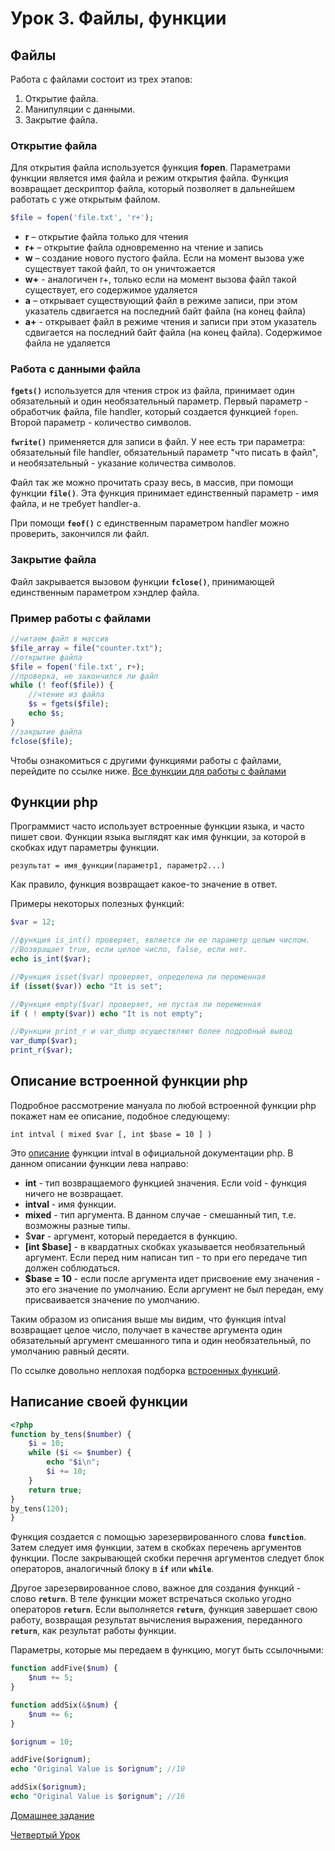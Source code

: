 # Урок 3. Файлы, функции

## Файлы

Работа с файлами состоит из трех этапов:  

1. Открытие файла.
2. Манипуляции с данными.  
3. Закрытие файла.

### Открытие файла

Для открытия файла используется функция **fopen**. Параметрами функции является имя файла и режим открытия файла. Функция возвращает дескриптор файла, который позволяет в дальнейшем работать с уже открытым файлом.

```php
$file = fopen('file.txt', 'r+');
```
 
- **r** – открытие файла только для чтения
- **r+** – открытие файла одновременно на чтение и запись
- **w** – создание нового пустого файла. Если на момент вызова уже существует такой файл, то он уничтожается
- **w+** - аналогичен r+, только если на момент вызова файл такой существует, его содержимое удаляется
- **a** – открывает существующий файл в  режиме записи, при этом указатель сдвигается на  последний байт файла (на конец файла)
- **a+** - открывает файл в режиме чтения и записи при этом указатель сдвигается на последний байт файла (на конец файла). Содержимое файла не удаляется

### Работа с данными файла

**`fgets()`** используется для чтения строк из файла, принимает один обязательный и один необязательный параметр. Первый параметр - обработчик файла, file handler, который создается функцией `fopen`. Второй параметр - количество символов.

**`fwrite()`** применяется для записи в файл. У нее есть три параметра: обязательный file handler, обязательный параметр "что писать в файл", и необязательный - указание количества символов.

Файл так же можно прочитать сразу весь, в массив, при помощи функции **`file()`**. Эта функция принимает единственный параметр - имя файла, и не требует handler-а.

При помощи **`feof()`** с единственным параметром handler можно проверить, закончился ли файл.

### Закрытие файла

Файл закрывается вызовом функции **`fclose()`**, принимающей единственным параметром хэндлер файла.

### Пример работы с файлами

```php
//читаем файл в массив  
$file_array = file("counter.txt");
//открытие файла
$file = fopen('file.txt', r+);
//проверка, не закончился ли файл
while (! feof($file)) {
	//чтение из файла
	$s = fgets($file);
	echo $s;
}
//закрытие файла
fclose($file);
```
 
Чтобы ознакомиться с другими функциями работы с файлами, перейдите по ссылке ниже.
[Все функции для работы с файлами](http://www.php.su/articles/?cat=fs&page=005)

## Функции php

Программист часто использует встроенные функции языка, и часто пишет свои. Функции языка выглядят как имя функции, за которой в скобках идут параметры функции. 

`результат = имя_функции(параметр1, параметр2...)`

Как правило, функция возвращает какое-то значение в ответ.

Примеры некоторых полезных функций:

```php
$var = 12;

//функция is_int() проверяет, является ли ее параметр целым числом. 
//Возвращает true, если целое число, false, если нет.
echo is_int($var);

//Функция isset($var) проверяет, определена ли переменная
if (isset($var)) echo "It is set"; 

//Функция empty($var) проверяет, не пустая ли переменная
if ( ! empty($var)) echo "It is not empty"; 

//Функции print_r и var_dump осуществляют более подробный вывод
var_dump($var);
print_r($var);
```

## Описание встроенной функции php

Подробное рассмотрение мануала по любой встроенной функции php покажет нам ее описание, подобное следующему:

`int intval ( mixed $var [, int $base = 10 ] )`

Это [описание](http://php.net/manual/ru/function.intval.php) функции intval в официальной документации php.
В данном описании функции лева направо: 

* **int** - тип возвращаемого функцией значения. Если void - функция ничего не возвращает.
* **intval** - имя функции.
* **mixed** - тип аргумента. В данном случае - смешанный тип, т.е. возможны разные типы.
* $**var** - аргумент, который передается в функцию.
* **[int $base]** - в квардатных скобках указывается необязательный аргумент. Если перед ним написан тип - то при его передаче тип должен соблюдаться.
* **$base = 10** - если после аргумента идет присвоение ему значения - это его значение по умолчанию. Если аргумент не был передан, ему присваивается значение по умолчанию.

Таким образом из описания выше мы видим, что функция intval возвращает целое число, получает в качестве аргумента один обязательный аргумент смешанного типа и один необязательный, по умолчанию равный десяти.

По ссылке довольно неплохая подборка [встроенных функций](http://site-on.net/create/php/13-built-in-functions).

## Написание своей функции

```php
<?php
function by_tens($number) {
    $i = 10;
    while ($i <= $number) {
        echo "$i\n";
        $i += 10;
    }
    return true;
}
by_tens(120);
}
```

Функция создается с помощью зарезервированного слова **`function`**. Затем следует имя функции, затем в скобках перечень аргументов функции. После закрывающей скобки перечня аргументов следует блок операторов, аналогичный блоку в **`if`** или **`while`**.

Другое зарезервированное слово, важное для создания функций - слово **`return`**. В теле функции может встречаться сколько угодно операторов **`return`**. Если выполняется **`return`**, функция завершает свою работу, возвращая результат вычисления выражения, переданного **`return`**, как результат работы функции.

Параметры, которые мы передаем в функцию, могут быть ссылочными:

```php
function addFive($num) {
    $num += 5;
}

function addSix(&$num) {
    $num += 6;
}

$orignum = 10;

addFive($orignum);
echo "Original Value is $orignum"; //10

addSix($orignum);
echo "Original Value is $orignum"; //16
```

[Домашнее задание](03_homework.md)

[Четвертый Урок](04_lesson.md)
